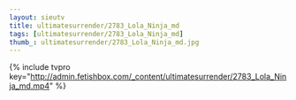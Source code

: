 ```yaml
--- 
layout: sieutv
title: ultimatesurrender/2783_Lola_Ninja_md
tags: [ultimatesurrender/2783_Lola_Ninja_md]
thumb_: ultimatesurrender/2783_Lola_Ninja_md.jpg
---
```

{% include tvpro key="http://admin.fetishbox.com/_content/ultimatesurrender/2783_Lola_Ninja_md.mp4" %} 
